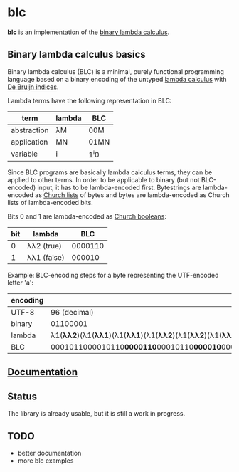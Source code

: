 # blc

**blc** is an implementation of the
[binary lambda calculus](https://esolangs.org/wiki/Binary_lambda_calculus).

## Binary lambda calculus basics

Binary lambda calculus (BLC) is a minimal, purely functional programming language based on a binary
encoding of the untyped [lambda calculus](https://en.wikipedia.org/wiki/Lambda_calculus) with
[De Bruijn indices](https://en.wikipedia.org/wiki/De_Bruijn_index).

Lambda terms have the following representation in BLC:

| term        | lambda | BLC            |
--------------|--------|----------------|
| abstraction | λM     | 00M            |
| application | MN     | 01MN           |
| variable    | i      | 1<sup>i</sup>0 |

Since BLC programs are basically lambda calculus terms, they can be applied to other terms. In
order to be applicable to binary (but not BLC-encoded) input, it has to be lambda-encoded first.
Bytestrings are lambda-encoded as
[Church lists](https://en.wikipedia.org/wiki/Church_encoding#One_pair_as_a_list_node) of bytes
and bytes are lambda-encoded as Church lists of lambda-encoded bits.

Bits 0 and 1 are lambda-encoded as
[Church booleans](https://en.wikipedia.org/wiki/Church_encoding#Church_Booleans):

| bit | lambda      | BLC     |
|-----|-------------|---------|
| 0   | λλ2 (true)  | 0000110 |
| 1   | λλ1 (false) | 000010  |

Example: BLC-encoding steps for a byte representing the UTF-encoded letter 'a':

| encoding | representation |
|----------|----------------|
| UTF-8    | 96 (decimal)   |
| binary   | 01100001       |
| lambda   | λ1(<b>λλ2</b>)(λ1(<b>λλ1</b>)(λ1(<b>λλ1</b>)(λ1(<b>λλ2</b>)(λ1(<b>λλ2</b>)(λ1(<b>λλ2</b>)(λ1(<b>λλ2</b>)(λ1(<b>λλ1</b>)(λλ1)))))))) |
| BLC      | 0001011000010110<b>0000110</b>00010110<b>000010</b>00010110<b>000010</b>00010110<b>0000110</b>00010110<b>0000110</b>00010110<b>0000110</b>00010110<b>0000110</b>00010110<b>000010</b>000010000010 |

## [Documentation](https://docs.rs/blc)

## Status

The library is already usable, but it is still a work in progress.

## TODO

- better documentation
- more blc examples
